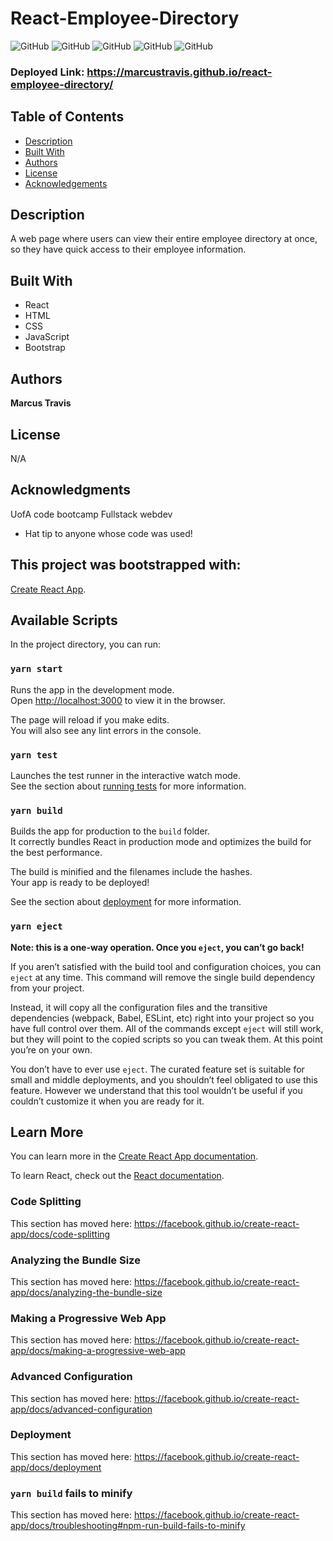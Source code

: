  
# React-Employee-Directory

![GitHub](https://img.shields.io/github/repo-size/MarcusTravis/react-employee-directory?style=plastic) ![GitHub](https://img.shields.io/github/last-commit/MarcusTravis/react-employee-directory?style=plastic) ![GitHub](https://img.shields.io/github/languages/top/MarcusTravis/react-employee-directory?style=plastic) ![GitHub](https://img.shields.io/github/license/MarcusTravis/react-employee-directory?style=plastic) ![GitHub](https://img.shields.io/github/followers/MarcusTravis?style=social)

### Deployed Link: https://marcustravis.github.io/react-employee-directory/

## Table of Contents

* [Description](#description)
* [Built With](#built-with)
* [Authors](#authors)
* [License](#license)
* [Acknowledgements](#acknowledgements)

## Description

A web page where users can view their entire employee directory at once, so they have quick access to their employee information.

## Built With

* React
* HTML
* CSS
* JavaScript
* Bootstrap

## Authors

**Marcus Travis**

## License

N/A

## Acknowledgments

UofA code bootcamp Fullstack webdev
* Hat tip to anyone whose code was used!

## This project was bootstrapped with:
[Create React App](https://github.com/facebook/create-react-app).

## Available Scripts

In the project directory, you can run:

### `yarn start`

Runs the app in the development mode.<br />
Open [http://localhost:3000](http://localhost:3000) to view it in the browser.

The page will reload if you make edits.<br />
You will also see any lint errors in the console.

### `yarn test`

Launches the test runner in the interactive watch mode.<br />
See the section about [running tests](https://facebook.github.io/create-react-app/docs/running-tests) for more information.

### `yarn build`

Builds the app for production to the `build` folder.<br />
It correctly bundles React in production mode and optimizes the build for the best performance.

The build is minified and the filenames include the hashes.<br />
Your app is ready to be deployed!

See the section about [deployment](https://facebook.github.io/create-react-app/docs/deployment) for more information.

### `yarn eject`

**Note: this is a one-way operation. Once you `eject`, you can’t go back!**

If you aren’t satisfied with the build tool and configuration choices, you can `eject` at any time. This command will remove the single build dependency from your project.

Instead, it will copy all the configuration files and the transitive dependencies (webpack, Babel, ESLint, etc) right into your project so you have full control over them. All of the commands except `eject` will still work, but they will point to the copied scripts so you can tweak them. At this point you’re on your own.

You don’t have to ever use `eject`. The curated feature set is suitable for small and middle deployments, and you shouldn’t feel obligated to use this feature. However we understand that this tool wouldn’t be useful if you couldn’t customize it when you are ready for it.

## Learn More

You can learn more in the [Create React App documentation](https://facebook.github.io/create-react-app/docs/getting-started).

To learn React, check out the [React documentation](https://reactjs.org/).

### Code Splitting

This section has moved here: https://facebook.github.io/create-react-app/docs/code-splitting

### Analyzing the Bundle Size

This section has moved here: https://facebook.github.io/create-react-app/docs/analyzing-the-bundle-size

### Making a Progressive Web App

This section has moved here: https://facebook.github.io/create-react-app/docs/making-a-progressive-web-app

### Advanced Configuration

This section has moved here: https://facebook.github.io/create-react-app/docs/advanced-configuration

### Deployment

This section has moved here: https://facebook.github.io/create-react-app/docs/deployment

### `yarn build` fails to minify

This section has moved here: https://facebook.github.io/create-react-app/docs/troubleshooting#npm-run-build-fails-to-minify
